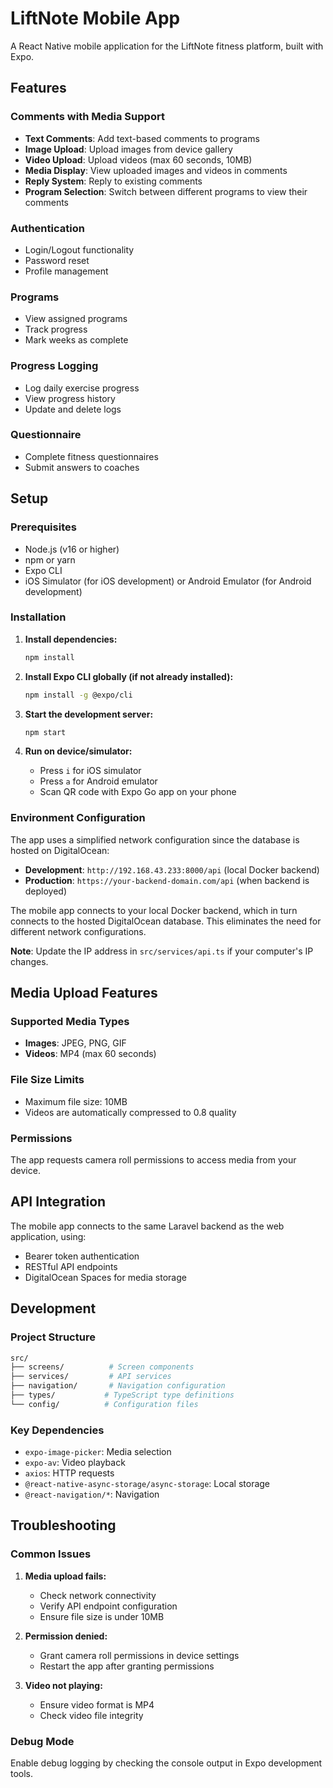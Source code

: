 # LiftNote Mobile App

A React Native mobile application for the LiftNote fitness platform, built with Expo.

## Features

### Comments with Media Support

- **Text Comments**: Add text-based comments to programs
- **Image Upload**: Upload images from device gallery
- **Video Upload**: Upload videos (max 60 seconds, 10MB)
- **Media Display**: View uploaded images and videos in comments
- **Reply System**: Reply to existing comments
- **Program Selection**: Switch between different programs to view their comments

### Authentication

- Login/Logout functionality
- Password reset
- Profile management

### Programs

- View assigned programs
- Track progress
- Mark weeks as complete

### Progress Logging

- Log daily exercise progress
- View progress history
- Update and delete logs

### Questionnaire

- Complete fitness questionnaires
- Submit answers to coaches

## Setup

### Prerequisites

- Node.js (v16 or higher)
- npm or yarn
- Expo CLI
- iOS Simulator (for iOS development) or Android Emulator (for Android development)

### Installation

1. **Install dependencies:**

   ```bash
   npm install
   ```

2. **Install Expo CLI globally (if not already installed):**

   ```bash
   npm install -g @expo/cli
   ```

3. **Start the development server:**

   ```bash
   npm start
   ```

4. **Run on device/simulator:**
   - Press `i` for iOS simulator
   - Press `a` for Android emulator
   - Scan QR code with Expo Go app on your phone

### Environment Configuration

The app uses a simplified network configuration since the database is hosted on DigitalOcean:

- **Development**: `http://192.168.43.233:8000/api` (local Docker backend)
- **Production**: `https://your-backend-domain.com/api` (when backend is deployed)

The mobile app connects to your local Docker backend, which in turn connects to the hosted DigitalOcean database. This eliminates the need for different network configurations.

**Note**: Update the IP address in `src/services/api.ts` if your computer's IP changes.

## Media Upload Features

### Supported Media Types

- **Images**: JPEG, PNG, GIF
- **Videos**: MP4 (max 60 seconds)

### File Size Limits

- Maximum file size: 10MB
- Videos are automatically compressed to 0.8 quality

### Permissions

The app requests camera roll permissions to access media from your device.

## API Integration

The mobile app connects to the same Laravel backend as the web application, using:

- Bearer token authentication
- RESTful API endpoints
- DigitalOcean Spaces for media storage

## Development

### Project Structure

```bash
src/
├── screens/          # Screen components
├── services/         # API services
├── navigation/       # Navigation configuration
├── types/           # TypeScript type definitions
└── config/          # Configuration files
```

### Key Dependencies

- `expo-image-picker`: Media selection
- `expo-av`: Video playback
- `axios`: HTTP requests
- `@react-native-async-storage/async-storage`: Local storage
- `@react-navigation/*`: Navigation

## Troubleshooting

### Common Issues

1. **Media upload fails:**
   - Check network connectivity
   - Verify API endpoint configuration
   - Ensure file size is under 10MB

2. **Permission denied:**
   - Grant camera roll permissions in device settings
   - Restart the app after granting permissions

3. **Video not playing:**
   - Ensure video format is MP4
   - Check video file integrity

### Debug Mode

Enable debug logging by checking the console output in Expo development tools.
